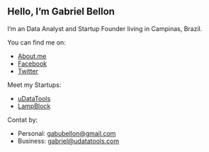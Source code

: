 ## Hello, I’m Gabriel Bellon

I’m an Data Analyst and Startup Founder living in Campinas, Brazil.

You can find me on:

- [About.me](www.about.me/gabubellon)
- [Facebook](www.facebook.com/gabubellon)
- [Twitter](www.twitter.com/gabubellon)

Meet my Startups:
- [uDataTools](www.udatatools.com)
- [LampBlock](www.lampblock.com)

Contat by:
- Personal: <gabubellon@gmail.com>
- Business: <gabriel@udatatools.com>







